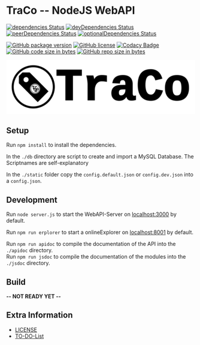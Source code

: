 
# __TraCo -- NodeJS WebAPI__

[![dependencies Status](https://david-dm.org/DerHerrGammler/traco.nodejs.webapi/status.svg)](https://david-dm.org/DerHerrGammler/traco.nodejs.webapi)
[![devDependencies Status](https://david-dm.org/DerHerrGammler/traco.nodejs.webapi/dev-status.svg)](https://david-dm.org/DerHerrGammler/traco.nodejs.webapi?type=dev)
[![peerDependencies Status](https://david-dm.org/DerHerrGammler/traco.nodejs.webapi/peer-status.svg)](https://david-dm.org/DerHerrGammler/traco.nodejs.webapi?type=peer)
[![optionalDependencies Status](https://david-dm.org/DerHerrGammler/traco.nodejs.webapi/optional-status.svg)](https://david-dm.org/DerHerrGammler/traco.nodejs.webapi?type=optional)

[![GitHub package version](https://img.shields.io/github/package-json/v/DerHerrGammler/traco.nodejs.webapi.svg?logo=github&logoWidth=20)](https://github.com/DerHerrGammler/traco.nodejs.webapi/)
[![GitHub license](https://img.shields.io/github/license/DerHerrGammler/traco.nodejs.webapi.svg?logo=github&logoWidth=20)](https://github.com/DerHerrGammler/traco.nodejs.webapi/blob/master/LICENSE)
[![Codacy Badge](https://api.codacy.com/project/badge/Grade/912b36d136af4c7e85dac15fd12b5a84)](https://www.codacy.com/app/DerHerrGammler/traco.nodejs.webapi?utm_source=github.com&amp;utm_medium=referral&amp;utm_content=DerHerrGammler/traco.nodejs.webapi&amp;utm_campaign=Badge_Grade)  
[![GitHub code size in bytes](https://img.shields.io/github/languages/code-size/DerHerrGammler/traco.nodejs.webapi.svg)](https://github.com/DerHerrGammler/traco.nodejs.webapi/)
[![GitHub repo size in bytes](https://img.shields.io/github/repo-size/DerHerrGammler/traco.nodejs.webapi.svg)](https://github.com/DerHerrGammler/traco.nodejs.webapi/)

[![Logo](/static/logo-TraCo.svg)](https://github.com/DerHerrGammler/traco.nodejs.webapi/)

## Setup

Run `npm install` to install the dependencies.

In the `./db` directory are script to create and import a MySQL Database. The Scriptnames are self-explanatory

In the `./static` folder copy the `config.default.json` or `config.dev.json` into a `config.json`.

## Development

Run `node server.js` to start the WebAPI-Server on [localhost:3000](http://localhost:3000) by default.

Run `npm run erplorer` to start a onlineExplorer on [localhost:8001](http://localhost:8001) by default.

Run `npm run apidoc` to compile the documentation of the API into the `./apidoc` directory.  
Run `npm run jsdoc` to compile the documentation of the modules into the `./jsdoc` directory.

## Build

**-- NOT READY YET --**

## Extra Information

 - [LICENSE](LICENSE)
 - [TO-DO-List](TODO.md)